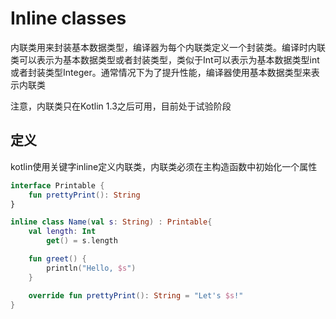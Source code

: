 # Inline classes
内联类用来封装基本数据类型，编译器为每个内联类定义一个封装类。编译时内联类可以表示为基本数据类型或者封装类型，类似于Int可以表示为基本数据类型int或者封装类型Integer。通常情况下为了提升性能，编译器使用基本数据类型来表示内联类

注意，内联类只在Kotlin 1.3之后可用，目前处于试验阶段

## 定义
kotlin使用关键字inline定义内联类，内联类必须在主构造函数中初始化一个属性

```kotlin
interface Printable {
    fun prettyPrint(): String
}

inline class Name(val s: String) : Printable{
    val length: Int
        get() = s.length

    fun greet() {
        println("Hello, $s")
    }

    override fun prettyPrint(): String = "Let's $s!"
}
```
